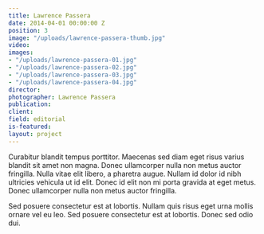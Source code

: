 ```yaml
---
title: Lawrence Passera
date: 2014-04-01 00:00:00 Z
position: 3
image: "/uploads/lawrence-passera-thumb.jpg"
video: 
images:
- "/uploads/lawrence-passera-01.jpg"
- "/uploads/lawrence-passera-02.jpg"
- "/uploads/lawrence-passera-03.jpg"
- "/uploads/lawrence-passera-04.jpg"
director: 
photographer: Lawrence Passera
publication: 
client: 
field: editorial
is-featured: 
layout: project
---
```


Curabitur blandit tempus porttitor. Maecenas sed diam eget risus varius blandit sit amet non magna. Donec ullamcorper nulla non metus auctor fringilla. Nulla vitae elit libero, a pharetra augue. Nullam id dolor id nibh ultricies vehicula ut id elit. Donec id elit non mi porta gravida at eget metus. Donec ullamcorper nulla non metus auctor fringilla.

Sed posuere consectetur est at lobortis. Nullam quis risus eget urna mollis ornare vel eu leo. Sed posuere consectetur est at lobortis. Donec sed odio dui.